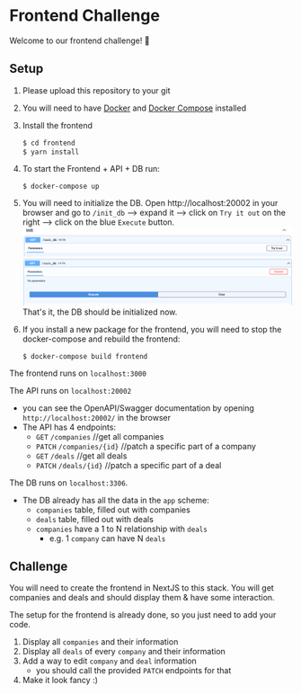 # Frontend Challenge
Welcome to our frontend challenge! :wave:

## Setup
1. Please upload this repository to your git
2. You will need to have [Docker](https://www.docker.com/) and [Docker Compose](https://docs.docker.com/compose/) installed
3. Install the frontend
   ```shell
   $ cd frontend
   $ yarn install
   ```
4. To start the Frontend + API + DB run:
    ```shell
    $ docker-compose up
    ```
5. You will need to initialize the DB. Open http://localhost:20002 in your browser and go to `/init_db` --> expand it --> click on `Try it out` on the right --> click on the blue `Execute` button.
    ![Init DB](/images/init_db.png "Init DB")
    ![Init DB 2](/images/init_db2.png "Init DB 2")
    That's it, the DB should be initialized now.

6. If you install a new package for the frontend, you will need to stop the docker-compose and rebuild the frontend:
    ```shell
    $ docker-compose build frontend
    ```

The frontend runs on `localhost:3000`

The API runs on `localhost:20002`
- you can see the OpenAPI/Swagger documentation by opening `http://localhost:20002/` in the browser
- The API has 4 endpoints:
  - `GET` `/companies` //get all companies
  - `PATCH` `/companies/{id}` //patch a specific part of a company
  - `GET` `/deals` //get all deals
  - `PATCH` `/deals/{id}` //patch a specific part of a deal

The DB runs on `localhost:3306`.
- The DB already has all the data in the `app` scheme:
  - `companies` table, filled out with companies
  - `deals` table, filled out with deals
  - `companies` have a 1 to N relationship with `deals`
    - e.g. 1 `company` can have N `deals`



## Challenge
You will need to create the frontend in NextJS to this stack. You will get companies and deals and should display them & have some interaction.

The setup for the frontend is already done, so you just need to add your code.

1. Display all `companies` and their information
2. Display all `deals` of every `company` and their information
3. Add a way to edit `company` and `deal` information
   - you should call the provided `PATCH` endpoints for that
4. Make it look fancy :)

